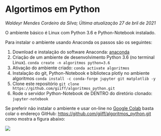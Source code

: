 # Algortimos em Python

*Waldeyr Mendes Cordeiro da Silva; Última atualização 27 de bril de 2021*

O ambiente básico é Linux com Python 3.6 e Python-Notebook instalado. 

Para instalar o ambiente usando Anaconda os passos são os seguintes:

1. Download e instalação do software Anaconda: [anaconda](https://www.anaconda.com/products/individual)
2. Criação de um ambiente de desenvolvimento Python 3.6 (no terminal Linux).
`conda create -n algoritmos python=3.6`
3. Ativação do ambiente criado:
`conda activate algoritmos`
4. Instalação do git, Python-Notebook e biblioteca plotly no ambiente algoritmos
`conda install -c conda-forge jupyter git matplotlib -y`
5. Clone este repositório
`git clone https://github.com/giiff/algoritmos_python.git`
7. Rode o servidor Python-Notebook de DENTRO do diretório clonado:
`jupyter-notebook`


Se preferir não instalar o ambiente e usar on-line no [Google Colab](https://colab.research.google.com) basta colar o endereço GitHub: https://github.com/giiff/algoritmos_python.git como mostra a figura abaixo:

![](https://github.com/giiff/algoritmos_python/blob/master/figuras/googlecolab.png)

